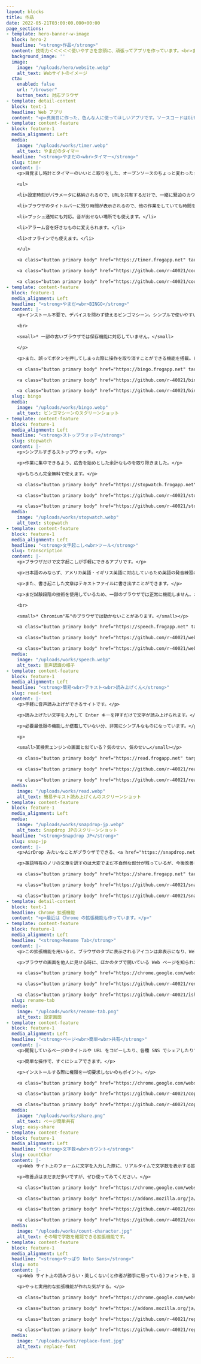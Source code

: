 ```yaml
---
layout: blocks
title: 作品
date: 2022-05-21T03:00:00.000+00:00
page_sections:
- template: hero-banner-w-image
  block: hero-2
  headline: "<strong>作品</strong>"
  content: 技術力＜＜＜＜＜使いやすさを念頭に、頑張ってアプリを作っています。<br>まあ、技術力も高めなきゃいけないんですけど。<br>
  background_image: ''
  image:
    image: "/uploads/hero/website.webp"
    alt_text: Webサイトのイメージ
  cta:
    enabled: false
    url: "/browser"
    button_text: 対応ブラウザ
- template: detail-content
  block: text-1
  headline: Web アプリ
  content: "<p>真面目に作った、色んな人に使ってほしいアプリです。ソースコードはGitHubに、アプリもインターネット上に公開しています。</p>"
- template: content-feature
  block: feature-1
  media_alignment: Left
  media:
    image: "/uploads/works/timer.webp"
    alt_text: やまだのタイマー
  headline: "<strong>やまだの<wbr>タイマー</strong>"
  slug: timer
  content: |-
    <p>目覚まし時計とタイマーのいいとこ取りをした、オープンソースのちょっと変わったタイマーです。いろんな用途に使えます。</p><p>もともと、学校でクラス解散までの時間をカウントダウンする目的で作ったのですが、それ以外にもいろいろな機能を追加しています。</p>

    <ul>

    <li>設定時刻がパラメータに格納されるので、URLを共有するだけで、一緒に緊迫のカウントダウンを楽しめます。</li>

    <li>ブラウザのタイトルバーに残り時間が表示されるので、他の作業をしていても時間を忘れることはありません。</li>

    <li>プッシュ通知にも対応。音が出せない場所でも使えます。</li>

    <li>アラーム音を好きなものに変えられます。</li>

    <li>オフラインでも使えます。</li>

    </ul>

    <a class="button primary body" href="https://timer.frogapp.net" target="_blank">アプリを開く</a>

    <a class="button primary body" href="https://github.com/r-40021/countdown-timer" target="_blank" rel="noopener noreferrer">ソースコードを見る</a>

    <a class="button primary body" href="https://github.com/r-40021/countdown-timer/issues" target="_blank" rel="noopener noreferrer">問題を報告</a>
- template: content-feature
  block: feature-1
  media_alignment: Left
  headline: "<strong>やまだ<wbr>BINGO</strong>"
  content: |-
    <p>インストール不要で、デバイスを問わず使えるビンゴマシーン。シンプルで使いやすい上に、履歴の自動保存機能まで搭載しています。

    <br>

    <small>* 一部の古いブラウザでは保存機能に対応していません。</small>

    </p>

    <p>また、誤ってボタンを押してしまった際に操作を取り消すことができる機能を搭載。ビンゴ大会のあるあるなハプニングにも、戸惑うことなく対応できます。</p>

    <a class="button primary body" href="https://bingo.frogapp.net" target="_blank">アプリを開く</a>

    <a class="button primary body" href="https://github.com/r-40021/bingo" target="_blank" rel="noopener noreferrer">ソースコードを見る</a>

    <a class="button primary body" href="https://github.com/r-40021/bingo/issues" target="_blank" rel="noopener noreferrer">問題を報告</a>
  slug: bingo
  media:
    image: "/uploads/works/bingo.webp"
    alt_text: ビンゴマシーンのスクリーンショット
- template: content-feature
  block: feature-1
  media_alignment: Left
  headline: "<strong>ストップウォッチ</strong>"
  slug: stopwatch
  content: |-
    <p>シンプルすぎるストップウォッチ。</p>

    <p>作業に集中できるよう、広告を始めとした余計なものを取り除きました。</p>

    <p>もちろん完全無料で使えます。</p>

    <a class="button primary body" href="https://stopwatch.frogapp.net" target="_blank">アプリを開く</a>

    <a class="button primary body" href="https://github.com/r-40021/stopwatch/" target="_blank" rel="noopener noreferrer">ソースコードを見る</a>

    <a class="button primary body" href="https://github.com/r-40021/stopwatch/issues/" target="_blank" rel="noopener noreferrer">問題を報告</a>
  media:
    image: "/uploads/works/stopwatch.webp"
    alt_text: stopwatch
- template: content-feature
  block: feature-1
  media_alignment: Left
  headline: "<strong>文字起こし<wbr>ツール</strong>"
  slug: transcription
  content: |-
    <p>ブラウザだけで文字起こしが手軽にできるアプリです。</p>

    <p>日本語のみならず、アメリカ英語・イギリス英語に対応しているため英語の発音練習にも最適です。</p>

    <p>また、書き起こした文章はテキストファイルに書き出すことができます。</p>

    <p>まだ試験段階の技術を使用しているため、一部のブラウザでは正常に機能しません。おすすめは Chrome です。

    <br>

    <small>* Chromium"系"のブラウザでは動かないことがあります。</small></p>

    <a class="button primary body" href="https://speech.frogapp.net" target="_blank">アプリを開く</a>

    <a class="button primary body" href="https://github.com/r-40021/web-speech-api" target="_blank" rel="noopener noreferrer">ソースコードを見る</a>

    <a class="button primary body" href="https://github.com/r-40021/web-speech-api/issues/" target="_blank" rel="noopener noreferrer">問題を報告</a>
  media:
    image: "/uploads/works/speech.webp"
    alt_text: 音声認識の様子
- template: content-feature
  block: feature-1
  media_alignment: Left
  headline: "<strong>簡易<wbr>テキスト<wbr>読み上げくん</strong>"
  slug: read-text
  content: |-
    <p>手軽に音声読み上げができるサイトです。</p>

    <p>読み上げたい文字を入力して Enter キーを押すだけで文字が読み上げられます。</p>

    <p>必要最低限の機能しか搭載していない分、非常にシンプルなものになっています。</p>

    <p>

    <small>某検索エンジンの画面と似ている？気のせい、気のせい…</small></p>

    <a class="button primary body" href="https://read.frogapp.net" target="_blank">アプリを開く</a>

    <a class="button primary body" href="https://github.com/r-40021/read-text" target="_blank" rel="noopener noreferrer">ソースコードを見る</a>

    <a class="button primary body" href="https://github.com/r-40021/read-text/issues/" target="_blank" rel="noopener noreferrer">問題を報告</a>
  media:
    image: "/uploads/works/read.webp"
    alt_text: 簡易テキスト読み上げくんのスクリーンショット
- template: content-feature
  block: feature-1
  media_alignment: Left
  media:
    image: "/uploads/works/snapdrop-jp.webp"
    alt_text: Snapdrop JPのスクリーンショット
  headline: "<strong>Snapdrop JP</strong>"
  slug: snap-jp
  content: |-
    <p>AirDrop みたいなことがブラウザでできる、<a href="https://snapdrop.net/" target="_blank" rel="noopener noreferrer">Snapdrop</a> を日本語化したもの。</p>

    <p>英語特有のノリの文章を訳すのは大変でまだ不自然な部分が残っているが、今後改善していく予定。</p>

    <a class="button primary body" href="https://share.frogapp.net" target="_blank">アプリを開く</a>

    <a class="button primary body" href="https://github.com/r-40021/snapdrop-jp" target="_blank" rel="noopener noreferrer">ソースコードを見る</a>

    <a class="button primary body" href="https://github.com/r-40021/snapdrop-jp/issues" target="_blank" rel="noopener noreferrer">問題を報告</a>
- template: detail-content
  block: text-1
  headline: Chrome 拡張機能
  content: "<p>最近は Chrome の拡張機能も作っています。</p>"
- template: content-feature
  block: feature-1
  media_alignment: Left
  headline: "<strong>Rename Tab</strong>"
  content: |-
    <p>この拡張機能を用いると、ブラウザのタブに表示されるアイコンは非表示になり、Web サイト名は別のものに置き換えられます。</p>

    <p>ブラウザの画面を他人に見せる時に、ほかのタブで開いている Web ページを知られたくない場合などに使えます。</p>

    <a class="button primary body" href="https://chrome.google.com/webstore/detail/rename-tab/nbpkdabdmbefnemcjehinaeklgmngdoo" target="_blank" rel="noopener noreferrer">インストール</a>

    <a class="button primary body" href="https://github.com/r-40021/rename_tab" target="_blank" rel="noopener noreferrer">ソースコードを見る</a>

    <a class="button primary body" href="https://github.com/r-40021/ishiki_takaku/issues/" target="_blank" rel="noopener noreferrer">問題を報告</a>
  slug: rename-tab
  media:
    image: "/uploads/works/rename-tab.png"
    alt_text: 設定画面
- template: content-feature
  block: feature-1
  media_alignment: Left
  headline: "<strong>ページ<wbr>簡単<wbr>共有</strong>"
  content: |-
    <p>閲覧しているページのタイトルや URL をコピーしたり、各種 SNS でシェアしたりできる拡張機能です。</p>

    <p>簡単な操作で、すぐにシェアできます。</p>

    <p>インストールする際に権限を一切要求しないのもポイント。</p>

    <a class="button primary body" href="https://chrome.google.com/webstore/detail/easy-page-sharing/eoccdpbaigkllhflcgidhpcedgmlckkp" target="_blank" rel="noopener noreferrer">インストール</a>

    <a class="button primary body" href="https://github.com/r-40021/copy_title-URL" target="_blank" rel="noopener noreferrer">ソースコードを見る</a>

    <a class="button primary body" href="https://github.com/r-40021/copy_title-URL/issues/" target="_blank" rel="noopener noreferrer">問題を報告</a>
  media:
    image: "/uploads/works/share.png"
    alt_text: ページ簡単共有
  slug: easy-share
- template: content-feature
  block: feature-1
  media_alignment: Left
  headline: "<strong>文字数<wbr>カウント</strong>"
  slug: countChar
  content: |-
    <p>Web サイト上のフォームに文字を入力した際に、リアルタイムで文字数を表示する拡張機能です。</p>

    <p>改善点はまだまだ多いですが、ぜひ使ってみてください。</p>

    <a class="button primary body" href="https://chrome.google.com/webstore/detail/%E6%96%87%E5%AD%97%E6%95%B0%E3%82%AB%E3%82%A6%E3%83%B3%E3%83%88/bhfihcmmnnagikobmgakbjliddjmfgmd" target="_blank" rel="noopener noreferrer">インストール (Chrome)</a>

    <a class="button primary body" href="https://addons.mozilla.org/ja/firefox/addon/count-character/" target="_blank" rel="noopener noreferrer">インストール (Firefox)</a>

    <a class="button primary body" href="https://github.com/r-40021/count-character" target="_blank" rel="noopener noreferrer">ソースコードを見る</a>

    <a class="button primary body" href="https://github.com/r-40021/count-character/issues/" target="_blank" rel="noopener noreferrer">問題を報告</a>
  media:
    image: "/uploads/works/count-character.jpg"
    alt_text: その場で字数を確認できる拡張機能です。
- template: content-feature
  block: feature-1
  media_alignment: Left
  headline: "<strong>やっぱり Noto Sans</strong>"
  slug: noto
  content: |-
    <p>Web サイト上の読みづらい・美しくない(と作者が勝手に思っている)フォントを、読みやすく美しい Noto Sans に置き換える拡張機能です。</p>

    <p>やっと実用的な拡張機能が作れた気がする。</p>

    <a class="button primary body" href="https://chrome.google.com/webstore/detail/oecglhldbofcklanmhckefiflhfhabdd" target="_blank" rel="noopener noreferrer">インストール (Chrome)</a>

    <a class="button primary body" href="https://addons.mozilla.org/ja/firefox/addon/replace-with-noto/" target="_blank" rel="noopener noreferrer">インストール (Firefox)</a>

    <a class="button primary body" href="https://github.com/r-40021/replace-font" target="_blank" rel="noopener noreferrer">ソースコードを見る</a>

    <a class="button primary body" href="https://github.com/r-40021/replace-font/issues/" target="_blank" rel="noopener noreferrer">問題を報告</a>
  media:
    image: "/uploads/works/replace-font.jpg"
    alt_text: replace-font

---
```

